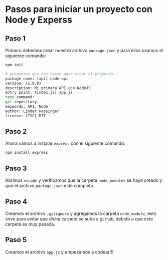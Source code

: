 # Pasos para iniciar un proyecto con Node y Experss

## Paso 1

Primero debemos crear nuestro archivo `package.json` y para ellos usamos el siguiente comando:

```bash
npm init

# preguntas que nos hacen para crear el proyecto
package name: (api) node-api
version: (1.0.0)
description: Mi primera API con NodeJS
entry point: (index.js) app.js
test command:
git repository:
keywords: API, Node
author: Linder Hassinger
license: (ISC) MIT
```

## Paso 2

Ahora vamos a instalar `express` con el siguiente comando:

```bash
npm install express
```

## Paso 3

Abrimos `vscode` y verificamos que la carpeta `node_modules` se haya creado y que el archivo `package.json` este completo.

## Paso 4

Creamos el archivo `.gitignore` y agregamos la carpeta `node_module`, esto sirve para evitar que dicha carpeta se suba a `github`, debido a que esta carpeta es muy pesada.

## Paso 5

Creamos el archivo `app.js` y empezamos a codear!!!
